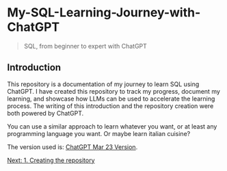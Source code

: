 # My-SQL-Learning-Journey-with-ChatGPT
> SQL, from beginner to expert with ChatGPT

## Introduction
This repository is a documentation of my journey to learn SQL using ChatGPT. I have created this repository to track my progress, document my learning, and showcase how LLMs can be used to accelerate the learning process. The writing of this introduction and the repository creation were both powered by ChatGPT.

You can use a similar approach to learn whatever you want, or at least any programming language you want. Or maybe learn italian cuisine? 

The version used is: [ChatGPT Mar 23 Version](https://help.openai.com/en/articles/6825453-chatgpt-release-notes).

[Next: 1. Creating the repository](./1-Creating-the-repository.md)